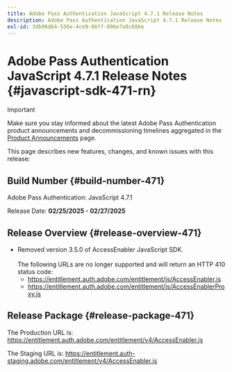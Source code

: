 ```yaml
---
title: Adobe Pass Authentication JavaScript 4.7.1 Release Notes
description: Adobe Pass Authentication JavaScript 4.7.1 Release Notes
exl-id: 3db96d64-536e-4ce9-86ff-096e7a9c68be
---
```

# Adobe Pass Authentication JavaScript 4.7.1 Release Notes {#javascript-sdk-471-rn}

>[!IMPORTANT]
>
> Make sure you stay informed about the latest Adobe Pass Authentication product announcements and decommissioning timelines aggregated in the [Product Announcements](/help/authentication/product-announcements.md) page.

This page describes new features, changes, and known issues with this release:

## Build Number {#build-number-471}

Adobe Pass Authentication: JavaScript 4.7.1

Release Date: **02/25/2025 - 02/27/2025**

## Release Overview {#release-overview-471}

* Removed version 3.5.0 of AccessEnabler JavaScript SDK.
  <br/><br/>
  The following URLs are no longer supported and will return an HTTP 410 status code:
    * https://entitlement.auth.adobe.com/entitlement/js/AccessEnabler.js
    * https://entitlement.auth.adobe.com/entitlement/js/AccessEnablerProxy.js

## Release Package {#release-package-471}

The Production URL is: https://entitlement.auth.adobe.com/entitlement/v4/AccessEnabler.js

The Staging URL is: https://entitlement.auth-staging.adobe.com/entitlement/v4/AccessEnabler.js
